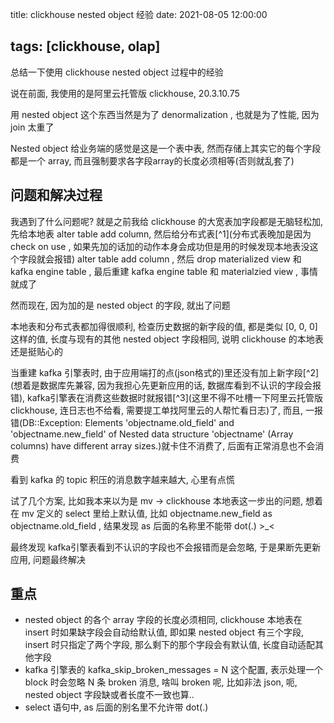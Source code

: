 title: clickhouse nested object 经验
date: 2021-08-05 12:00:00

tags: [clickhouse, olap]
---

总结一下使用 clickhouse nested object 过程中的经验

<!--more-->

说在前面, 我使用的是阿里云托管版 clickhouse, 20.3.10.75 

用 nested object 这个东西当然是为了 denormalization , 也就是为了性能, 因为 join 太重了

Nested object 给业务端的感觉是这是一个表中表, 然而存储上其实它的每个字段都是一个 array, 而且强制要求各字段array的长度必须相等(否则就乱套了)

## 问题和解决过程 

我遇到了什么问题呢? 就是之前我给 clickhouse 的大宽表加字段都是无脑轻松加, 先给本地表 alter table add column, 然后给分布式表[^1](分布式表晚加是因为 check on use , 如果先加的话加的动作本身会成功但是用的时候发现本地表没这个字段就会报错) alter table add column , 然后 drop materialized view 和 kafka engine table , 最后重建 kafka engine table 和 materialzied view , 事情就成了

然而现在, 因为加的是 nested object 的字段, 就出了问题

本地表和分布式表都加得很顺利, 检查历史数据的新字段的值, 都是类似 [0, 0, 0] 这样的值, 长度与现有的其他 nested object 字段相同, 说明 clickhouse 的本地表还是挺贴心的

当重建 kafka 引擎表时, 由于应用端打的点(json格式的)里还没有加上新字段[^2](想着是数据库先兼容, 因为我担心先更新应用的话, 数据库看到不认识的字段会报错), kafka引擎表在消费这些数据时就报错[^3](这里不得不吐槽一下阿里云托管版 clickhouse, 连日志也不给看, 需要提工单找阿里云的人帮忙看日志)了, 而且, 一报错(DB::Exception: Elements 'objectname.old_field' and 'objectname.new_field' of Nested data structure 'objectname' (Array columns) have different array sizes.)就卡住不消费了, 后面有正常消息也不会消费

看到 kafka 的 topic 积压的消息数字越来越大, 心里有点慌

试了几个方案, 比如我本来以为是 mv -> clickhouse 本地表这一步出的问题, 想着在 mv 定义的 select 里给上默认值, 比如 objectname.new_field as objectname.old_field , 结果发现 as 后面的名称里不能带 dot(.) >_<

最终发现 kafka引擎表看到不认识的字段也不会报错而是会忽略, 于是果断先更新应用, 问题最终解决

## 重点

* nested object 的各个 array 字段的长度必须相同, clickhouse 本地表在 insert 时如果缺字段会自动给默认值, 即如果 nested object 有三个字段, insert 时只指定了两个字段, 那么剩下的那个字段会有默认值, 长度自动适配其他字段
* kafka 引擎表的 kafka_skip_broken_messages = N 这个配置, 表示处理一个 block 时会忽略 N 条 broken 消息, 啥叫 broken 呢, 比如非法 json, 呃, nested object 字段缺或者长度不一致也算..
* select 语句中, as 后面的别名里不允许带 dot(.) 

